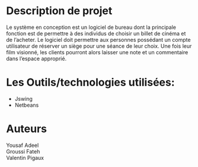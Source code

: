 
# Description de projet

Le système en conception est un logiciel de bureau dont la principale fonction est de permettre
à des individus de choisir un billet de cinéma et de l’acheter. Le logiciel doit permettre aux
personnes possédant un compte utilisateur de réserver un siège pour une séance de leur choix.
Une fois leur film visionné, les clients pourront alors laisser une note et un commentaire dans
l’espace approprié.

# Les Outils/technologies utilisées:
- Jswing
- Netbeans

# Auteurs
Yousaf Adeel </br> 
Groussi Fateh </br>
Valentin Pigaux </br>

